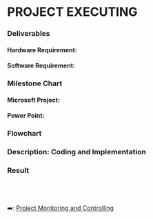# PROJECT EXECUTING
### Deliverables
#### Hardware Requirement:
#### Software Requirement:
### Milestone Chart
#### Microsoft Project:
#### Power Point:
### Flowchart
### Description: Coding and Implementation
### Result
&nbsp;<br>
&nbsp;<br>
&nbsp;<br>
:arrow_right:: [Project Monitoring and Controlling](https://github.com/FilleHeureuse/Fake-News-Detection-System/blob/main/Project%20Management%20Plan%20(PMP)/V.%20Project%20Monitoring%20and%20Controlling.md)
